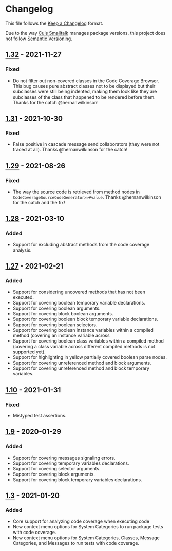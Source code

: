# Changelog
This file follows the [Keep a Changelog](https://keepachangelog.com/en/1.0.0/) format.

Due to the way [Cuis Smalltalk](https://github.com/Cuis-Smalltalk/Cuis-Smalltalk-Dev) manages package versions, this project does not follow [Semantic Versioning](https://semver.org/spec/v2.0.0.html).

## [1.32](https://github.com/npapagna/cuis-code-coverage/compare/v1.31...v1.32) - 2021-11-27

### Fixed

* Do not filter out non-covered classes in the Code Coverage Browser.
  This bug causes pure abstract classes not to be displayed but their subclasses were still being indented, making
  them look like they are subclasses of the class that happened to be rendered before them.
  Thanks for the catch @hernanwilkinson!

## [1.31](https://github.com/npapagna/cuis-code-coverage/compare/v1.29...v1.31) - 2021-10-30

### Fixed

* False positive in cascade message send collaborators (they were not traced at all).
  Thanks @hernanwilkinson for the catch!

## [1.29](https://github.com/npapagna/cuis-code-coverage/compare/v1.28...v1.29) - 2021-08-26

### Fixed

* The way the source code is retrieved from method nodes in `CodeCoverageSourceCodeGenerator>>#value`.
  Thanks @hernanwilkinson for the catch and the fix!

## [1.28](https://github.com/npapagna/cuis-code-coverage/compare/v1.27...v1.28) - 2021-03-10

### Added

* Support for excluding abstract methods from the code coverage analysis.

## [1.27](https://github.com/npapagna/cuis-code-coverage/compare/v1.10...v1.27) - 2021-02-21

### Added

* Support for considering uncovered methods that has not been executed.
* Support for covering boolean temporary variable declarations.
* Support for covering boolean arguments.
* Support for covering block boolean arguments.
* Support for covering boolean block temporary variable declarations.
* Support for covering boolean selectors.
* Support for covering boolean instance variables within a compiled method (covering an instance variable across 
* Support for covering boolean class variables within a compiled method (covering a class variable across 
  different compiled methods is not supported yet).
* Support for highlighting in yellow partially covered boolean parse nodes.
* Support for covering unreferenced method and block arguments.
* Support for covering unreferenced method and block temporary variables.

## [1.10](https://github.com/npapagna/cuis-code-coverage/compare/v1.9...v1.10) - 2021-01-31

### Fixed

* Mistyped test assertions.


## [1.9](https://github.com/npapagna/cuis-code-coverage/compare/v1.3...v1.9) - 2020-01-29

### Added

* Support for covering messages signaling errors. 
* Support for covering temporary variables declarations.
* Support for covering selector arguments.
* Support for covering block arguments.
* Support for covering block temporary variables declarations.

## [1.3](https://github.com/npapagna/cuis-code-coverage/releases/tag/v1.3) - 2021-01-20

### Added

* Core support for analyzing code coverage when executing code
* New context menu options for System Categories to run package tests with code coverage. 
* New context menu options for System Categories, Classes, Message Categories, and Messages to run tests with code coverage. 
